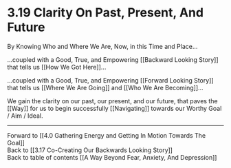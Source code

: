 # 3.19 Clarity On Past, Present, And Future

By Knowing Who and Where We Are, Now, in this Time and Place...

...coupled with a Good, True, and Empowering [[Backward Looking Story]] that tells us [[How We Got Here]]...

...coupled with a Good, True, and Empowering [[Forward Looking Story]] that tells us [[Where We Are Going]] and [[Who We Are Becoming]]... 

We gain the clarity on our past, our present, and our future, that paves the [[Way]] for us to begin successfully [[Navigating]] towards our Worthy Goal / Aim / Ideal. 

___

Forward to [[4.0 Gathering Energy and Getting In Motion Towards The Goal]]          
Back to [[3.17 Co-Creating Our Backwards Looking Story]]        
Back to table of contents [[A Way Beyond Fear, Anxiety, And Depression]]    

